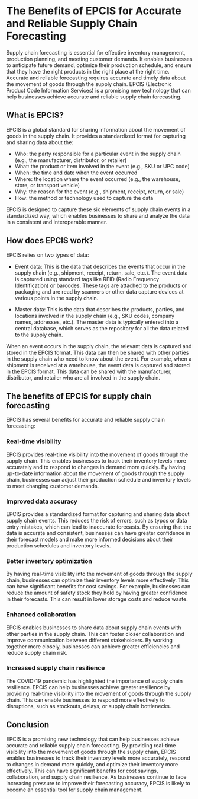 # The Benefits of EPCIS for Accurate and Reliable Supply Chain Forecasting

Supply chain forecasting is essential for effective inventory management, production planning, and meeting customer demands. It enables businesses to anticipate future demand, optimize their production schedule, and ensure that they have the right products in the right place at the right time. Accurate and reliable forecasting requires accurate and timely data about the movement of goods through the supply chain. EPCIS (Electronic Product Code Information Services) is a promising new technology that can help businesses achieve accurate and reliable supply chain forecasting.

## What is EPCIS?

EPCIS is a global standard for sharing information about the movement of goods in the supply chain. It provides a standardized format for capturing and sharing data about the: 

- Who: the party responsible for a particular event in the supply chain (e.g., the manufacturer, distributor, or retailer)
- What: the product or item involved in the event (e.g., SKU or UPC code)
- When: the time and date when the event occurred 
- Where: the location where the event occurred (e.g., the warehouse, store, or transport vehicle)
- Why: the reason for the event (e.g., shipment, receipt, return, or sale)
- How: the method or technology used to capture the data 

EPCIS is designed to capture these six elements of supply chain events in a standardized way, which enables businesses to share and analyze the data in a consistent and interoperable manner.

## How does EPCIS work?

EPCIS relies on two types of data: 

- Event data: This is the data that describes the events that occur in the supply chain (e.g., shipment, receipt, return, sale, etc.). The event data is captured using standard tags like RFID (Radio Frequency Identification) or barcodes. These tags are attached to the products or packaging and are read by scanners or other data capture devices at various points in the supply chain.

- Master data: This is the data that describes the products, parties, and locations involved in the supply chain (e.g., SKU codes, company names, addresses, etc.). The master data is typically entered into a central database, which serves as the repository for all the data related to the supply chain.

When an event occurs in the supply chain, the relevant data is captured and stored in the EPCIS format. This data can then be shared with other parties in the supply chain who need to know about the event. For example, when a shipment is received at a warehouse, the event data is captured and stored in the EPCIS format. This data can be shared with the manufacturer, distributor, and retailer who are all involved in the supply chain.

## The benefits of EPCIS for supply chain forecasting

EPCIS has several benefits for accurate and reliable supply chain forecasting: 

### Real-time visibility

EPCIS provides real-time visibility into the movement of goods through the supply chain. This enables businesses to track their inventory levels more accurately and to respond to changes in demand more quickly. By having up-to-date information about the movement of goods through the supply chain, businesses can adjust their production schedule and inventory levels to meet changing customer demands.

### Improved data accuracy

EPCIS provides a standardized format for capturing and sharing data about supply chain events. This reduces the risk of errors, such as typos or data entry mistakes, which can lead to inaccurate forecasts. By ensuring that the data is accurate and consistent, businesses can have greater confidence in their forecast models and make more informed decisions about their production schedules and inventory levels.

### Better inventory optimization

By having real-time visibility into the movement of goods through the supply chain, businesses can optimize their inventory levels more effectively. This can have significant benefits for cost savings. For example, businesses can reduce the amount of safety stock they hold by having greater confidence in their forecasts. This can result in lower storage costs and reduce waste.

### Enhanced collaboration

EPCIS enables businesses to share data about supply chain events with other parties in the supply chain. This can foster closer collaboration and improve communication between different stakeholders. By working together more closely, businesses can achieve greater efficiencies and reduce supply chain risk.

### Increased supply chain resilience

The COVID-19 pandemic has highlighted the importance of supply chain resilience. EPCIS can help businesses achieve greater resilience by providing real-time visibility into the movement of goods through the supply chain. This can enable businesses to respond more effectively to disruptions, such as stockouts, delays, or supply chain bottlenecks.

## Conclusion

EPCIS is a promising new technology that can help businesses achieve accurate and reliable supply chain forecasting. By providing real-time visibility into the movement of goods through the supply chain, EPCIS enables businesses to track their inventory levels more accurately, respond to changes in demand more quickly, and optimize their inventory more effectively. This can have significant benefits for cost savings, collaboration, and supply chain resilience. As businesses continue to face increasing pressure to improve their forecasting accuracy, EPCIS is likely to become an essential tool for supply chain management.
